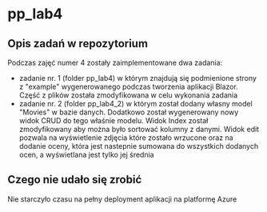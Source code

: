 # pp_lab4

## Opis zadań w repozytorium

Podczas zajęć numer 4 zostały zaimplementowane dwa zadania: 
- zadanie nr. 1 (folder pp_lab4) w którym znajdują się podmienione strony z "example" wygenerowanego podczas tworzenia aplikacji Blazor. Część z plików została zmodyfikowana w celu wykonania zadania
- zadanie nr. 2 (folder pp_lab4_2) w którym został dodany własny model "Movies" w bazie danych. Dodatkowo został wygenerowany nowy widok CRUD do tego właśnie modelu. Widok Index został zmodyfikowany aby można było sortować kolumny z danymi. Widok edit pozwala na wyświetlenie zdjęcia które zostało wrzucone oraz na dodanie oceny, która jest nastepnie sumowana do wszystkich dodanych ocen, a wyświetlana jest tylko jej średnia

## Czego nie udało się zrobić

Nie starczyło czasu na pełny deployment aplikacji na platformę Azure
